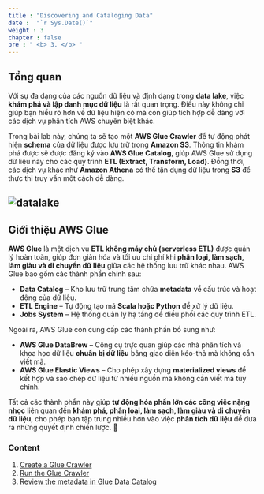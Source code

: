 ```yaml
---
title : "Discovering and Cataloging Data"
date :  "`r Sys.Date()`" 
weight : 3
chapter : false
pre : " <b> 3. </b> "
---
```

## **Tổng quan**  

Với sự đa dạng của các nguồn dữ liệu và định dạng trong **data lake**, việc **khám phá và lập danh mục dữ liệu** là rất quan trọng. Điều này không chỉ giúp bạn hiểu rõ hơn về dữ liệu hiện có mà còn giúp tích hợp dễ dàng với các dịch vụ phân tích AWS chuyên biệt khác.  

Trong bài lab này, chúng ta sẽ tạo một **AWS Glue Crawler** để tự động phát hiện **schema** của dữ liệu được lưu trữ trong **Amazon S3**. Thông tin khám phá được sẽ được đăng ký vào **AWS Glue Catalog**, giúp AWS Glue sử dụng dữ liệu này cho các quy trình **ETL (Extract, Transform, Load)**. Đồng thời, các dịch vụ khác như **Amazon Athena** có thể tận dụng dữ liệu trong **S3** để thực thi truy vấn một cách dễ dàng.  

![datalake](../images/3.discovering-cataloging/001-arc.png)
---

## **Giới thiệu AWS Glue**  

**AWS Glue** là một dịch vụ **ETL không máy chủ (serverless ETL)** được quản lý hoàn toàn, giúp đơn giản hóa và tối ưu chi phí khi **phân loại, làm sạch, làm giàu và di chuyển dữ liệu** giữa các hệ thống lưu trữ khác nhau. AWS Glue bao gồm các thành phần chính sau:  

- **Data Catalog** – Kho lưu trữ trung tâm chứa **metadata** về cấu trúc và hoạt động của dữ liệu.  
- **ETL Engine** – Tự động tạo mã **Scala hoặc Python** để xử lý dữ liệu.  
- **Jobs System** – Hệ thống quản lý hạ tầng để điều phối các quy trình ETL.  

Ngoài ra, AWS Glue còn cung cấp các thành phần bổ sung như:  

- **AWS Glue DataBrew** – Công cụ trực quan giúp các nhà phân tích và khoa học dữ liệu **chuẩn bị dữ liệu** bằng giao diện kéo-thả mà không cần viết mã.  
- **AWS Glue Elastic Views** – Cho phép xây dựng **materialized views** để kết hợp và sao chép dữ liệu từ nhiều nguồn mà không cần viết mã tùy chỉnh.  

Tất cả các thành phần này giúp **tự động hóa phần lớn các công việc nặng nhọc** liên quan đến **khám phá, phân loại, làm sạch, làm giàu và di chuyển dữ liệu**, cho phép bạn tập trung nhiều hơn vào việc **phân tích dữ liệu** để đưa ra những quyết định chiến lược. 🚀

### Content
1. [Create a Glue Crawler](3.1-Create-a-Glue-Crawler/)
2. [Run the Glue Crawler](3.2-Run-the-Glue-Crawler/)
3. [Review the metadata in Glue Data Catalog](3.3-Review-the-metadata-in-Glue-Data-Catalog/)
